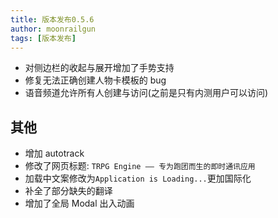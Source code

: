 ```yaml
---
title: 版本发布0.5.6
author: moonrailgun
tags: [版本发布]
---
```


- 对侧边栏的收起与展开增加了手势支持
- 修复无法正确创建人物卡模板的 bug
- 语音频道允许所有人创建与访问(之前是只有内测用户可以访问)

<!--truncate-->

## 其他

- 增加 autotrack
- 修改了网页标题: `TRPG Engine —— 专为跑团而生的即时通讯应用`
- 加载中文案修改为`Application is Loading...`更加国际化
- 补全了部分缺失的翻译
- 增加了全局 Modal 出入动画
